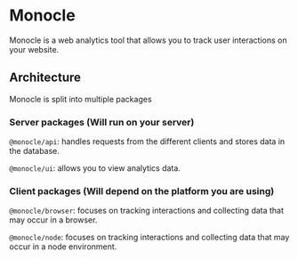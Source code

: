 # Monocle

Monocle is a web analytics tool that allows you to track user interactions on your website.

## Architecture

Monocle is split into multiple packages

### Server packages (Will run on your server)

`@monocle/api`: handles requests from the different clients and stores data in the database.

`@monocle/ui`: allows you to view analytics data.

### Client packages (Will depend on the platform you are using)

`@monocle/browser`: focuses on tracking interactions and collecting data that may occur in a browser.

`@monocle/node`: focuses on tracking interactions and collecting data that may occur in a node environment.
